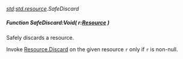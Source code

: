 _[std](../../modules/std/std-module.md):[std.resource](../../modules/std/std-resource.md).SafeDiscard_
##### Function SafeDiscard:Void( r:[Resource](../../modules/std/std-resource-resource.md) )
Safely discards a resource.

Invoke [Resource.Discard](std-resource-resource.discard.md) on the given resource `r` only if `r` is non-null.
